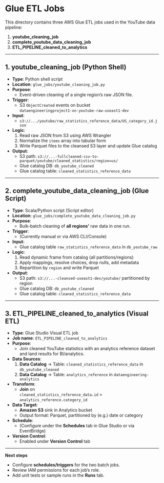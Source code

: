 # Glue ETL Jobs

This directory contains three AWS Glue ETL jobs used in the YouTube data pipeline:

1. **youtube_cleaning_job**  
2. **complete_youtube_data_cleaning_job**  
3. **ETL_PIPELINE_cleaned_to_analytics**

---

## 1. youtube_cleaning_job (Python Shell)

- **Type**: Python shell script  
- **Location**: `glue_jobs/youtube_cleaning_job.py`  
- **Purpose**:  
  - Event-driven cleaning of a single region’s raw JSON file.  
- **Trigger**:  
  - S3 `ObjectCreated` events on bucket  
    `dataengineeringproject1-on-youtube-raw-useast1-dev`  
- **Input**:  
  - `s3://.../youtube/raw_statistics_reference_data/US_category_id.json`  
- **Logic**:  
  1. Read raw JSON from S3 using AWS Wrangler  
  2. Normalize the `items` array into tabular form  
  3. Write Parquet files to the cleansed S3 layer and update Glue catalog  
- **Output**:  
  - S3 path: `s3://...-fullcleaned-csv-to-parquet/youtube/cleaned_statistics/region=us/`  
  - Glue catalog DB: `db_youtube_cleaned`  
  - Glue catalog table: `cleaned_statistics_reference_data`  

---

## 2. complete_youtube_data_cleaning_job (Glue Script)

- **Type**: Scala/Python script (Script editor)  
- **Location**: `glue_jobs/complete_youtube_data_cleaning_job.py`  
- **Purpose**:  
  - Bulk-batch cleaning of **all regions’** raw data in one run.  
- **Trigger**:  
  - (Currently manual or via AWS CLI/Console)  
- **Input**:  
  - Glue catalog table `raw_statistics_reference_data` in `db_youtube_raw`  
- **Logic**:  
  1. Read dynamic frame from catalog (all partitions/regions)  
  2. Apply mappings, resolve choices, drop nulls, add metadata  
  3. Repartition by `region` and write Parquet  
- **Output**:  
  - S3 path: `s3://...-cleansed-useast1-dev/youtube/` partitioned by region  
  - Glue catalog DB: `db_youtube_cleaned`  
  - Glue catalog table: `cleaned_statistics_reference_data`  

---

## 3. ETL_PIPELINE_cleaned_to_analytics (Visual ETL)

- **Type**: Glue Studio Visual ETL job  
- **Job name**: `ETL_PIPELINE_cleaned_to_analytics`  
- **Purpose**:  
  - Join cleaned YouTube statistics with an analytics reference dataset and land results for BI/analytics.  
- **Data Sources**:  
  1. **Data Catalog** → Table: `cleaned_statistics_reference_data` in `db_youtube_cleaned`  
  2. **Data Catalog** → Table: `analytics_reference` in `dataengineering-analytics`  
- **Transform**:  
  - **Join** on  
    `cleaned_statistics_reference_data.id` = `analytics_reference.category_id`  
- **Data Target**:  
  - **Amazon S3** sink in Analytics bucket  
  - Output format: Parquet, partitioned by (e.g.) date or category  
- **Schedule**:  
  - (Configure under the **Schedules** tab in Glue Studio or via EventBridge)  
- **Version Control**:  
  - Enabled under **Version Control** tab  

---

**Next steps**  
- Configure **schedules/triggers** for the two batch jobs.  
- Review IAM permissions for each job’s role.  
- Add unit tests or sample runs in the **Runs** tab.  
